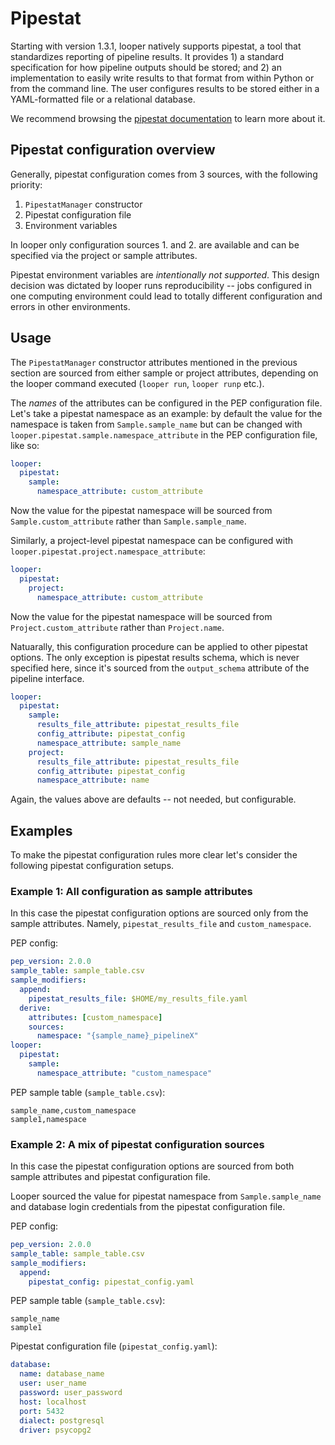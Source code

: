# Pipestat

Starting with version 1.3.1, looper natively supports pipestat, a tool that standardizes reporting of pipeline results. It provides 1) a standard specification for how pipeline outputs should be stored; and 2) an implementation to easily write results to that format from within Python or from the command line. The user configures results to be stored either in a YAML-formatted file or a relational database.

We recommend  browsing the [pipestat documentation](http://pipestat.databio.org/) to learn more about it.

## Pipestat configuration overview

Generally, pipestat configuration comes from 3 sources, with the following priority:

1. `PipestatManager` constructor
2. Pipestat configuration file
3. Environment variables

In looper only configuration sources 1. and 2. are available and can be specified via the project or sample attributes.

Pipestat environment variables are *intentionally not supported*. This design decision was dictated by looper runs reproducibility -- jobs configured in one computing environment could lead to totally different configuration and errors in other environments.

## Usage

The `PipestatManager` constructor attributes mentioned in the previous section are sourced from either sample or project attributes, depending on the looper command executed (`looper run`, `looper runp` etc.).

The *names* of the attributes can be configured in the PEP configuration file. Let's take a pipestat namespace as an example: by default the value for the namespace is taken from `Sample.sample_name` but can be changed with `looper.pipestat.sample.namespace_attribute` in the PEP configuration file, like so:

```yaml
looper:
  pipestat:
    sample:
      namespace_attribute: custom_attribute
```

Now the value for the pipestat namespace will be sourced from `Sample.custom_attribute` rather than `Sample.sample_name`.

Similarly, a project-level pipestat namespace can be configured with `looper.pipestat.project.namespace_attribute`:

```yaml
looper:
  pipestat:
    project:
      namespace_attribute: custom_attribute
```

Now the value for the pipestat namespace will be sourced from `Project.custom_attribute` rather than `Project.name`.

Natuarally, this configuration procedure can be applied to other pipestat options. The only exception is pipestat results schema, which is never specified here, since it's sourced from the `output_schema` attribute of the pipeline interface.

```yaml
looper:
  pipestat:
    sample:
      results_file_attribute: pipestat_results_file
      config_attribute: pipestat_config
      namespace_attribute: sample_name
    project:
      results_file_attribute: pipestat_results_file
      config_attribute: pipestat_config
      namespace_attribute: name
```

Again, the values above are defaults -- not needed, but configurable.

## Examples

To make the pipestat configuration rules more clear let's consider the following pipestat configuration setups.

### **Example 1:** All configuration as sample attributes

In this case the pipestat configuration options are sourced only from the sample attributes. Namely, `pipestat_results_file` and `custom_namespace`.

PEP config:

```yaml
pep_version: 2.0.0
sample_table: sample_table.csv
sample_modifiers:
  append:
    pipestat_results_file: $HOME/my_results_file.yaml
  derive:
    attributes: [custom_namespace]
    sources:
      namespace: "{sample_name}_pipelineX"
looper:
  pipestat:
    sample:
      namespace_attribute: "custom_namespace"
```

PEP sample table (`sample_table.csv`):

```csv
sample_name,custom_namespace
sample1,namespace
```

### **Example 2:** A mix of pipestat configuration sources

In this case the pipestat configuration options are sourced from both sample attributes and pipestat configuration file.

Looper sourced the value for pipestat namespace from `Sample.sample_name` and database login credentials from the pipestat configuration file.

PEP config:

```yaml
pep_version: 2.0.0
sample_table: sample_table.csv
sample_modifiers:
  append:
    pipestat_config: pipestat_config.yaml
```

PEP sample table (`sample_table.csv`):

```csv
sample_name
sample1
```

Pipestat configuration file (`pipestat_config.yaml`):

```yaml
database:
  name: database_name
  user: user_name
  password: user_password
  host: localhost
  port: 5432
  dialect: postgresql
  driver: psycopg2
```
